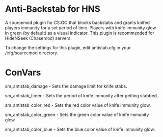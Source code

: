 # Anti-Backstab for HNS
A sourcemod plugin for CS:GO that blocks backstabs and grants knifed players immunity for a set period of time. Players with knife immunity glow in green (by default) as a visual indicator. This plugin is recommended for HideNSeek (Chasemod) servers. 

To change the settings for this plugin, edit antistab.cfg in your /cfg/sourcemod directory.

# ConVars
sm_antistab_damage - Sets the damage limit for knife stabs.

sm_antistab_timer - Sets the period of knife immunity after getting stabbed.

sm_antistab_color_red - Sets the red color value of knife immunity glow.

sm_antistab_color_green - Sets the green color value of knife immunity glow.

sm_antistab_color_blue - Sets the blue color value of knife immunity glow.
